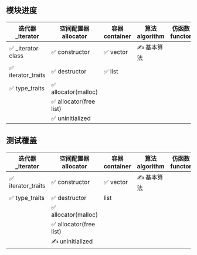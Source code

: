 ## 模块进度

| 迭代器 _iterator     | 空间配置器 allocator        | 容器 container | 算法 algorithm | 仿函数 functor | 适配器 adaptor |
|-------------------|------------------------|--------------|--------------|-------------|-------------|
| ✅ _iterator class | ✅ constructor          | ✅ vector     | ✍️ 基本算法      |             |             |
| ✅ iterator_traits | ✅ destructor           | ✅ list       |              |             |             |
| ✅ type_traits     | ✅ allocator(malloc)    |              |              |             |             |
|                   | ✅ allocator(free list) |              |              |             |             |
|                   | ✅ uninitialized        |              |              |             |             |

## 测试覆盖

| 迭代器 _iterator     | 空间配置器 allocator        | 容器 container | 算法 algorithm | 仿函数 functor | 适配器 adaptor |
|-------------------|------------------------|--------------|--------------|-------------|-------------|
| ✅ iterator_traits | ✅ constructor          | ✅ vector     | ✍️ 基本算法      |             |             |
| ✅ type_traits     | ✅ destructor           | list         |              |             |             |
|                   | ✅ allocator(malloc)    |              |              |             |             |
|                   | ✅ allocator(free list) |              |              |             |             |
|                   | ✍️ uninitialized       |              |              |             |             |
